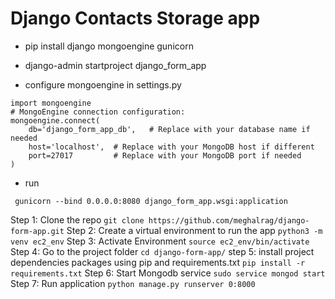 # Django Contacts Storage app

- pip install django mongoengine gunicorn

- django-admin startproject django_form_app

- configure mongoengine in settings.py
```
import mongoengine
# MongoEngine connection configuration:
mongoengine.connect(
    db='django_form_app_db',   # Replace with your database name if needed
    host='localhost',  # Replace with your MongoDB host if different
    port=27017         # Replace with your MongoDB port if needed
)
```

- run

```
 gunicorn --bind 0.0.0.0:8080 django_form_app.wsgi:application 
```

Step 1: Clone the repo
```git clone https://github.com/meghalrag/django-form-app.git```
Step 2: Create a virtual environment to run the app
```python3 -m venv ec2_env```
Step 3: Activate Environment
```source ec2_env/bin/activate```
Step 4: Go to the project folder
```cd django-form-app/```
step 5: install project dependencies packages using pip and requirements.txt
```pip install -r requirements.txt```
Step 6: Start Mongodb service
```sudo service mongod start```
Step 7: Run application
```python manage.py runserver 0:8000```



